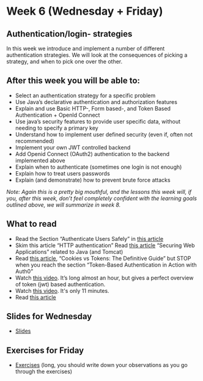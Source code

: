 # Week 6 (Wednesday + Friday)

## Authentication/login- strategies
In this week we introduce and implement a number of different authentication strategies.
We will look at the consequences of picking a strategy, and when to pick one over the other.

## After this week you will be able to:
* Select an authentication strategy for a specific problem
* Use Java’s declarative authentication and authorization features
* Explain and use Basic HTTP-, Form based-, and Token Based Authentication + OpenId Connect
* Use java’s security features to provide user specific data, without needing to specify a primary key
* Understand how to implement user defined security (even if, often not recommended)
* Implement your own JWT controlled backend
* Add Openid Connect (OAuth2) authentication to the backend implemented above
* Explain when to authenticate (sometimes one login is not enough)
* Explain how to treat users passwords
* Explain (and demonstrate) how to prevent brute force attacks

_Note: Again this is a pretty big mouthful, and the lessons this week will, if you, after this week, don’t feel completely confident with the learning goals outlined above, we will summarize in week 8._

## What to read
* Read the Section “Authenticate Users Safely” in [this article](https://martinfowler.com/articles/web-security-basics.html)
* Skim this article “HTTP authentication”
Read [this article](https://developer.mozilla.org/en-US/docs/Web/HTTP/Authentication) “Securing Web Applications” related to Java (and Tomcat)
* Read [this article](https://docs.oracle.com/javaee/7/tutorial/security-webtier002.htm), “Cookies vs Tokens: The Definitive Guide” but STOP when you reach the section “Token-Based Authentication in Action with Auth0”
* Watch [this video](https://www.youtube.com/watch?v=67mezK3NzpU&t=3033s). It’s long almost an hour, but gives a perfect overview of token (jwt) based authentication.
* Watch [this video](https://www.youtube.com/watch?v=L1PDqJkedZ0). It's only 11 minutes.
* Read [this article](https://dzone.com/articles/cookies-vs-tokens-the-definitive-guide)

## Slides for Wednesday
* [Slides](http://slides.mydemos.dk/securityAuthentication/securityAuthentication.html#1)

## Exercises for Friday
* [Exercises](https://docs.google.com/document/d/1HJlF_4G4SK3hEuXMkWARtDFiXtJ86lJclKFncPguuz0/edit?usp=sharing)  (long, you should write down your observations as you go through the exercises)
